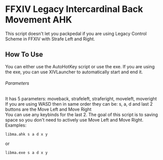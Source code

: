 # FFXIV Legacy Intercardinal Back Movement AHK
This script doesn't let you packpedal if you are using Legacy Control Scheme in FFXIV with Strafe Left and Right.
## How To Use
You can either use the AutoHotKey script or use the exe. If you are using the exe, you can use XIVLauncher to automatically start and end it.
###### Parameters
It has 5 parameters: moveback, strafeleft, straferight, moveleft, moveright  
If you are using WASD then in same order they can be: s, a, d and last 2 buttons are the Move Left and Move Right  
You can use any keybinds for the last 2. The goal of this script is to saving space so you don't need to actively use Move Left and Move Right.
Examples:

    libma.ahk s a d x y
    
or

    libma.exe s a d x y
